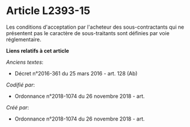 # Article L2393-15

Les conditions d'acceptation par l'acheteur des sous-contractants qui ne présentent pas le caractère de sous-traitants sont
définies par voie réglementaire.

**Liens relatifs à cet article**

_Anciens textes_:

  - Décret n°2016-361 du 25 mars 2016 - art. 128 (Ab)

_Codifié par_:

  - Ordonnance n°2018-1074 du 26 novembre 2018 - art.

_Créé par_:

  - Ordonnance n°2018-1074 du 26 novembre 2018 - art.
